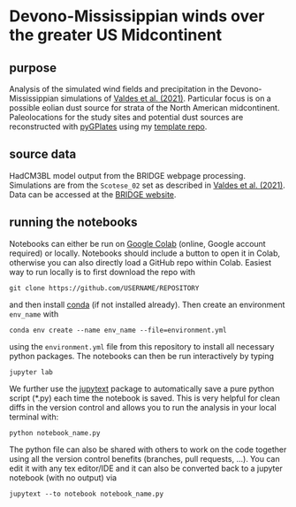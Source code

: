 # Devono-Mississippian winds over the greater US Midcontinent 

## purpose
Analysis of the simulated wind fields and precipitation in the Devono-Mississippian simulations of [Valdes et al. (2021)](https://cp.copernicus.org/articles/17/1483/2021/). Particular focus is on a possible eolian dust source for strata of the North American midcontinent. Paleolocations for the study sites and potential dust sources are reconstructed with [pyGPlates](https://www.gplates.org/docs/pygplates/) using my [template repo](https://github.com/sebsteinig/pyGPlates-reconstructions-template).

## source data
HadCM3BL model output from the BRIDGE webpage processing. Simulations are from the `Scotese_02` set as described in [Valdes et al. (2021)](https://cp.copernicus.org/articles/17/1483/2021/). Data can be accessed at the [BRIDGE website](https://www.paleo.bristol.ac.uk/ummodel/scripts/papers/Valdes_et_al_2021.html). 

## running the notebooks
Notebooks can either be run on [Google Colab](https://colab.research.google.com/) (online, Google account required) or locally. Notebooks should include a button to open it in Colab, otherwise you can also directly load a GitHub repo within Colab. Easiest way to run locally is to first download the repo with


```
git clone https://github.com/USERNAME/REPOSITORY
``` 

and then install [conda](https://conda.io/projects/conda/en/latest/index.html) (if not installed already). Then create an environment `env_name` with 

```
conda env create --name env_name --file=environment.yml
``` 

using the `environment.yml` file from this repository to install all necessary python packages. The notebooks can then be run interactively by typing

```
jupyter lab
```

We further use the [jupytext](https://jupytext.readthedocs.io/en/latest/index.html) package to automatically save a pure python script (*.py) each time the notebook is saved. This is very helpful for clean diffs in the version control and allows you to run the analysis in your local terminal with:

```
python notebook_name.py
```
The python file can also be shared with others to work on the code together using all the version control benefits (branches, pull requests, ...). You can edit it with any tex editor/IDE and it can also be converted back to a jupyter notebook (with no output) via
```
jupytext --to notebook notebook_name.py
```

